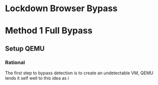# Lockdown Browser Bypass

# Method 1 Full Bypass

## Setup QEMU

### Rational 
The first step to bypass detection is to create an undetectable VM, QEMU lends it self well to this idea as i


